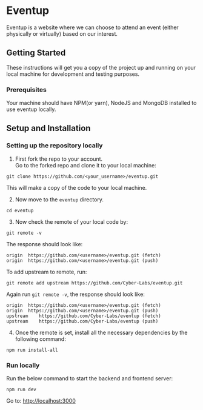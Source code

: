 # Eventup

Eventup is a website where we can choose to attend an event (either physically or virtually) based on our interest.

## Getting Started

These instructions will get you a copy of the project up and running on your local machine for development and testing purposes.

### Prerequisites

Your machine should have NPM(or yarn), NodeJS and MongoDB installed to use eventup locally.

## Setup and Installation

### Setting up the repository locally

1. First fork the repo to your account.  
   Go to the forked repo and clone it to your local machine:

```
git clone https://github.com/<your_username>/eventup.git
```

This will make a copy of the code to your local machine.

2. Now move to the `eventup` directory.

```
cd eventup
```

3. Now check the remote of your local code by:

```
git remote -v
```

The response should look like:

```
origin	https://github.com/<username>/eventup.git (fetch)
origin	https://github.com/<username>/eventup.git (push)
```

To add upstream to remote, run:

```
git remote add upstream https://github.com/Cyber-Labs/eventup.git
```

Again run `git remote -v`, the response should look like:

```
origin	https://github.com/<username>/eventup.git (fetch)
origin	https://github.com/<username>/eventup.git (push)
upstream	https://github.com/Cyber-Labs/eventup (fetch)
upstream	https://github.com/Cyber-Labs/eventup (push)
```

4. Once the remote is set, install all the necessary dependencies by the following command:

```
npm run install-all
```
### Run locally

Run the below command to start the backend and frontend server:

```
npm run dev
```
Go to: [http://localhost:3000](http://localhost:3000)